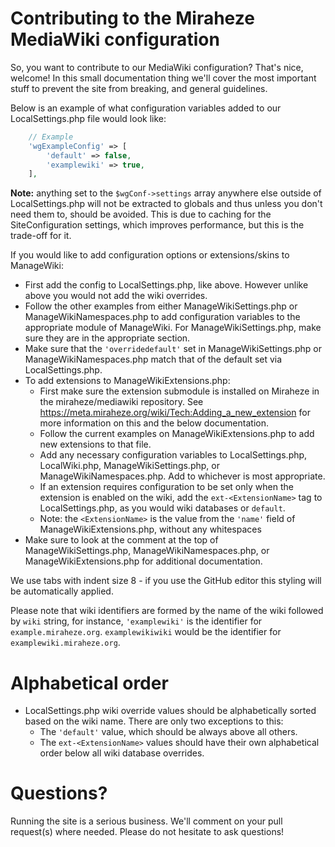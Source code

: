 # Contributing to the Miraheze MediaWiki configuration

So, you want to contribute to our MediaWiki configuration? That's nice, welcome! In this small documentation thing we'll cover the most important stuff to prevent the site from breaking, and general guidelines.

Below is an example of what configuration variables added to our LocalSettings.php file would look like:

```php
 	// Example
 	'wgExampleConfig' => [
 		'default' => false,
 		'examplewiki' => true,
 	],
```

**Note:** anything set to the `$wgConf->settings` array anywhere else outside of LocalSettings.php will not be extracted to globals and thus unless you don't need them to, should be avoided.
This is due to caching for the SiteConfiguration settings, which improves performance, but this is the trade-off for it.

If you would like to add configuration options or extensions/skins to ManageWiki:
* First add the config to LocalSettings.php, like above. However unlike above you would not add the wiki overrides.
* Follow the other examples from either ManageWikiSettings.php or ManageWikiNamespaces.php to add configuration variables to the appropriate module of ManageWiki. For ManageWikiSettings.php, make sure they are in the appropriate section.
* Make sure that the `'overridedefault'` set in ManageWikiSettings.php or ManageWikiNamespaces.php match that of the default set via LocalSettings.php.
* To add extensions to ManageWikiExtensions.php:
  * First make sure the extension submodule is installed on Miraheze in the miraheze/mediawiki repository. See https://meta.miraheze.org/wiki/Tech:Adding_a_new_extension for more information on this and the below documentation.
  * Follow the current examples on ManageWikiExtensions.php to add new extensions to that file.
  * Add any necessary configuration variables to LocalSettings.php, LocalWiki.php, ManageWikiSettings.php, or ManageWikiNamespaces.php. Add to whichever is most appropriate.
  * If an extension requires configuration to be set only when the extension is enabled on the wiki, add the `ext-<ExtensionName>` tag to LocalSettings.php, as you would wiki databases or `default`.
   * Note: the `<ExtensionName>` is the value from the `'name'` field of ManageWikiExtensions.php, without any whitespaces
* Make sure to look at the comment at the top of ManageWikiSettings.php, ManageWikiNamespaces.php, or ManageWikiExtensions.php for additional documentation.

We use tabs with indent size 8 - if you use the GitHub editor this styling will be automatically applied.

Please note that wiki identifiers are formed by the name of the wiki followed by `wiki` string, for instance, `'examplewiki'` is the identifier for `example.miraheze.org`. `examplewikiwiki` would be the identifier for `examplewiki.miraheze.org`.

# Alphabetical order

* LocalSettings.php wiki override values should be alphabetically sorted based on the wiki name. There are only two exceptions to this:
  * The `'default'` value, which should be always above all others.
  * The `ext-<ExtensionName>` values should have their own alphabetical order below all wiki database overrides.

# Questions?

Running the site is a serious business. We'll comment on your pull request(s) where needed. Please do not hesitate to ask questions!

